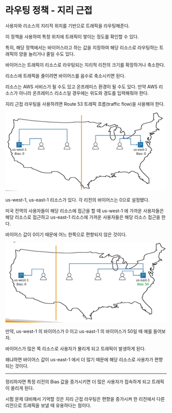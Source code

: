 # 라우팅 정책 - 지리 근접

사용자와 리소스의 지리적 위치를 기반으로 트래픽을 라우팅해준다.

이 정책을 사용하여 특정 위치에 트래픽이 쌓이는 정도를 확인할 수 있다.

특히, 해당 정책에서는 바이어스라고 하는 값을 지정하여 해당 리소스로 라우팅하는 트래픽의 양을 늘리거나 줄일 수도 있다.

바이어스는 트래픽이 리소스로 라우팅되는 지리적 리전의 크기를 확장하거나 축소한다.

리소스에 트래픽을 줄이려면 바이어스를 음수로 축소시키면 된다.

리소스는 AWS 서비스가 될 수도 있고 온프레미스 환경이 될 수도 있다. 만약 AWS 리소스가 아니라 온프레미스 리소스일 경우에는 위도와 경도를 입력해줘야 한다.

지리 근접 라우팅을 사용하려면 Route 53 트래픽 흐름(traffic flow)을 사용해야 한다.

![](images/17.png)

us-west-1, us-east-1 리소스가 있다. 각 리전의 바이어스는 0으로 설정됐다.

미국 전역의 사용자들이 해당 리소스에 접근을 할 때 us-west-1 에 가까운 사용자들은 해당 리소스로 접근하고 us-east-1 리소스에 가까운 사용자들은 해당 리소스 접근을 한다.

바이어스 값이 0이기 때문에 어느 한쪽으로 편향되지 않은 것이다.

![](images/18.png)

만약, us-west-1 의 바이어스가 0 이고 us-east-1 의 바이어스가 50일 때 예를 들어보자.

바이어스가 많은 쪽 리소스로 사용자가 몰리게 되고 트래픽이 발생하게 된다.

왜냐하면 바이어스 값이 us-east-1 에서 더 많기 때문에 해당 리소스로 사용자가 편향되는 것이다.

***

정리하자면 특정 리전의 Bias 값을 증가시키면 더 많은 사용자가 접속하게 되고 트래픽이 쏠리게 된다.

시험 문제 대비해서 기억할 것은 지리 근접 라우팅은 편향을 증가시켜 한 리전에서 다른 리전으로 트래픽을 보낼 때 유용하다는 점이다.